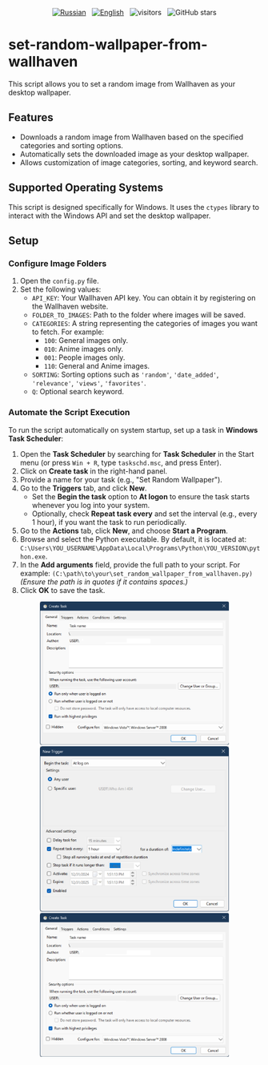 <p align="center">
  <a href="README.ru.md"><img src="https://img.shields.io/badge/Русский-Readme-blue" alt="Russian" /></a>&nbsp;&nbsp;
  <a href="README.md"><img src="https://img.shields.io/badge/English-Readme-blue" alt="English" /></a>&nbsp;&nbsp;
  <img src="https://visitor-badge.laobi.icu/badge?page_id=White-Tiger-PX.set-random-wallpaper-from-wallhaven" alt="visitors" />&nbsp;&nbsp;
  <img src="https://img.shields.io/github/stars/White-Tiger-PX/set-random-wallpaper-from-wallhaven?style=social" alt="GitHub stars" />
</p>

# set-random-wallpaper-from-wallhaven

This script allows you to set a random image from Wallhaven as your desktop wallpaper.

## Features

- Downloads a random image from Wallhaven based on the specified categories and sorting options.
- Automatically sets the downloaded image as your desktop wallpaper.
- Allows customization of image categories, sorting, and keyword search.

## Supported Operating Systems

This script is designed specifically for Windows. It uses the `ctypes` library to interact with the Windows API and set the desktop wallpaper.

## Setup

### Configure Image Folders

1. Open the `config.py` file.
2. Set the following values:
   - `API_KEY`: Your Wallhaven API key. You can obtain it by registering on the Wallhaven website.
   - `FOLDER_TO_IMAGES`: Path to the folder where images will be saved.
   - `CATEGORIES`: A string representing the categories of images you want to fetch. For example:
     - `100`: General images only.
     - `010`: Anime images only.
     - `001`: People images only.
     - `110`: General and Anime images.
   - `SORTING`: Sorting options such as `'random'`, `'date_added'`, `'relevance'`, `'views'`, `'favorites'`.
   - `Q`: Optional search keyword.

### Automate the Script Execution

To run the script automatically on system startup, set up a task in **Windows Task Scheduler**:

1. Open the **Task Scheduler** by searching for **Task Scheduler** in the Start menu (or press `Win + R`, type `taskschd.msc`, and press Enter).
2. Click on **Create task** in the right-hand panel.
3. Provide a name for your task (e.g., "Set Random Wallpaper").
4. Go to the **Triggers** tab, and click **New**.
   - Set the **Begin the task** option to **At logon** to ensure the task starts whenever you log into your system.
   - Optionally, check **Repeat task every** and set the interval (e.g., every 1 hour), if you want the task to run periodically.
5. Go to the **Actions** tab, click **New**, and choose **Start a Program**.
6. Browse and select the Python executable. By default, it is located at:
   `C:\Users\YOU_USERNAME\AppData\Local\Programs\Python\YOU_VERSION\python.exe`.
7. In the **Add arguments** field, provide the full path to your script. For example:
   `(C:\path\to\your\set_random_wallpaper_from_wallhaven.py)`
   *(Ensure the path is in quotes if it contains spaces.)*
8. Click **OK** to save the task.

<div style="justify-content: space-between; align-items: center;">
  <div style="text-align: center;">
    <img src="Task Scheduler - General.png" alt="Task Scheduler - General" width="75%" />
  </div>

  <div style="text-align: center;">
    <img src="Task Scheduler - Triggers.png" alt="Task Scheduler - Triggers" width="75%" />
  </div>

  <div style="text-align: center;">
    <img src="Task Scheduler - General.png" alt="Task Scheduler - General" width="75%" />
  </div>
</div>
